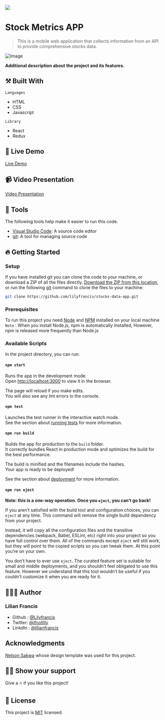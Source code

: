 ![](https://img.shields.io/badge/Microverse-blueviolet)

# Stock Metrics APP

>This is a mobile web application that collects information from an API to provide comprehensive stocks data.

![Image](./images/cover.png)


**Additional description about the project and its features.**

## ⚒️ Built With

`Languages`

- HTML
- CSS
- Javascript

`Library`

- React
- Redux

## 📡 Live Demo

[Live Demo](https://lily-stocks-metrics-app.netlify.app/#/)

## 📹 Video Presentation
[Video Presentation](https://www.loom.com/share/e031a2371af2492a9a9c564c7bbe2d14)

## 🧰 Tools

The following tools help make it easier to run this code.

- [Visual Studio Code](https://code.visualstudio.com/): A source code editor
- [git](https://git-scm.com/downloads): A tool for managing source code

## 🔥 Getting Started

### **Setup**

If you have installed git you can clone the code to your machine, or download a ZIP of all the files directly.
[Download the ZIP from this location](https://github.com/lilyfrancis/stocks-metrics-webapp/archive/refs/heads/development.zip), or run the following [git](https://git-scm.com/downloads) command to clone the files to your machine:

```bash
git clone https://github.com/lilyfrancis/stocks-data-app.git
```

### **Prerequisites**

To run this project you need [Node](https://nodejs.org/en/) and [NPM](https://docs.npmjs.com/about-npm-versions) installed on your local machine
<br>
`Note` : When you install Node.js, npm is automatically installed, However, npm is released more frequently than Node.js

### **Available Scripts**

In the project directory, you can run:

#### `npm start`

Runs the app in the development mode.\
Open [http://localhost:3000](http://localhost:3000) to view it in the browser.

The page will reload if you make edits.\
You will also see any lint errors in the console.

#### `npm test`

Launches the test runner in the interactive watch mode.\
See the section about [running tests](https://facebook.github.io/create-react-app/docs/running-tests) for more information.

#### `npm run build`

Builds the app for production to the `build` folder.\
It correctly bundles React in production mode and optimizes the build for the best performance.

The build is minified and the filenames include the hashes.\
Your app is ready to be deployed!

See the section about [deployment](https://facebook.github.io/create-react-app/docs/deployment) for more information.

#### `npm run eject`

**Note: this is a one-way operation. Once you `eject`, you can’t go back!**

If you aren’t satisfied with the build tool and configuration choices, you can `eject` at any time. This command will remove the single build dependency from your project.

Instead, it will copy all the configuration files and the transitive dependencies (webpack, Babel, ESLint, etc) right into your project so you have full control over them. All of the commands except `eject` will still work, but they will point to the copied scripts so you can tweak them. At this point you’re on your own.

You don’t have to ever use `eject`. The curated feature set is suitable for small and middle deployments, and you shouldn’t feel obligated to use this feature. However we understand that this tool wouldn’t be useful if you couldn’t customize it when you are ready for it.

## 🙎🏾‍♂️ Author

### Lilian Francis

- Github : [@Lilyfrancis](https://github.com/lilyfrancis)
- Twitter: [@ifnotlily](https://twitter.com/ifnotlily)
- LinkdIn : [@lilianfrancis](https://www.linkedin.com/in/lilianfrancis/)

## Acknowledgments

[Nelson Sakwa](https://www.behance.net/gallery/31579789/Ballhead-App-(Free-PSDs)) whose design template was used for this project.

## 👊🏾 Show your support

Give a ⭐️ if you like this project!

## 📝 License

This project is [MIT](./LICENSE) licensed.

